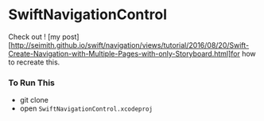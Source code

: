 # SwiftNavigationControl

Check out ! [my post][http://seimith.github.io/swift/navigation/views/tutorial/2016/08/20/Swift-Create-Navigation-with-Multiple-Pages-with-only-Storyboard.html]for how to recreate this.

### To Run This

- git clone
- open `SwiftNavigationControl.xcodeproj`
